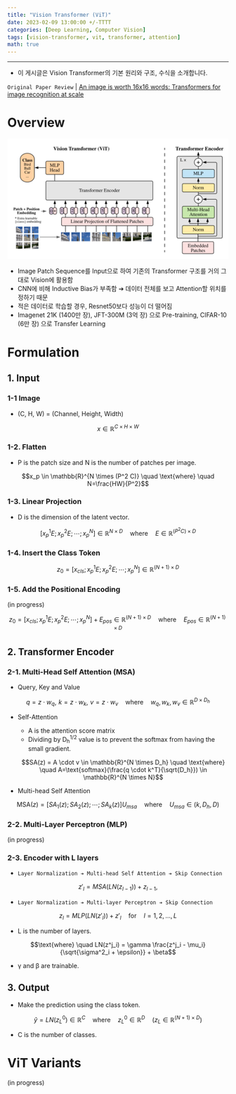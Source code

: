 ```yaml
---
title: "Vision Transformer (ViT)"
date: 2023-02-09 13:00:00 +/-TTTT
categories: [Deep Learning, Computer Vision]
tags: [vision-transformer, vit, transformer, attention]
math: true
---
```



------------------------
- 이 게시글은 Vision Transformer의 기본 원리와 구조, 수식을 소개합니다.

`Original Paper Review` 
| [An image is worth 16x16 words: Transformers for image recognition at scale](https://github.com/standing-o/Machine_Learning_Paper_Review/issues/15)

# **Overview**
![VIT](/assets/img/for_post/20230209-1.png)

- Image Patch Sequence를 Input으로 하여 기존의 Transformer 구조를 거의 그대로 Vision에 활용함
- CNN에 비해 Inductive Bias가 부족함
  ➔  데이터 전체를 보고 Attention할 위치를 정하기 때문
- 적은 데이터로 학습할 경우, Resnet50보다 성능이 더 떨어짐
- Imagenet 21K (1400만 장), JFT-300M (3억 장) 으로 Pre-training, CIFAR-10 (6만 장) 으로 Transfer Learning

# **Formulation**
## **1. Input**
### 1-1 Image
- (C, H, W) = (Channel, Height, Width)
    
$$x\in\mathbb{R}^{C\times{H}\times{W}}$$
    

### 1-2. Flatten
- P is the patch size and N is the number of patches per image.
     
$$x_p \in \mathbb{R}^{N \times (P^2 C)} \quad \text{where} \quad N=\frac{HW}{P^2}$$

### 1-3. Linear Projection
- D is the dimension of the latent vector.
     
$$[x^1_p E; x^2_p E; \cdots ; x^N_p] \in \mathbb{R}^{N \times D} \quad \text{where} \quad E \in \mathbb{R}^{(P^2 C)\times D}$$

### 1-4. Insert the Class Token
$$z_0= [x_{cls}; x^1_p E; x^2_p E; \cdots ; x^N_p] \in \mathbb{R}^{(N+1)\times D}$$

### 1-5. Add the Positional Encoding
(in progress)
    
$$z_0= [x_{cls}; x^1_p E; x^2_p E; \cdots ; x^N_p] + E_{pos} \in \mathbb{R}^{(N+1)\times D} \quad \text{where} \quad E_{pos} \in \mathbb{R}^{(N+1)\times D}$$

## **2. Transformer Encoder**
### 2-1. Multi-Head Self Attention (MSA)
- Query, Key and Value
    
$$q = z \cdot w_q, \,\, k=z\cdot w_k, \,\, v = z \cdot w_v \quad \text{where} \quad w_q, w_k, w_v \in \mathbb{R}^{D \times D_h}$$
    
- Self-Attention 
  - A is the attention score matrix
  - Dividing by D<sub>h</sub><sup>1/2</sup> value is to prevent the softmax from having the small gradient.
    
  $$SA(z) = A \cdot v \in \mathbb{R}^{N \times D_h} \quad \text{where} \quad A=\text{softmax}(\frac{q \cdot k^T}{\sqrt{D_h}}) \in \mathbb{R}^{N \times N}$$

- Multi-head Self Attention
    
$$\text{MSA}(z) = [SA_1(z); SA_2(z); \cdots ; SA_k(z)]U_{msa} \quad \text{where} \quad U_{msa} \in (k, D_h, D)$$

### 2-2. Multi-Layer Perceptron (MLP)

(in progress)

### 2-3. Encoder with L layers
- `Layer Normalization ➔ Multi-head Self Attention ➔ Skip Connection`
    
$$z'_l = MSA(LN(z_{l-1})) + z_{l-1},$$
    
- `Layer Normalization ➔ Multi-layer Perceptron ➔ Skip Connection`
    
$$z_l = MLP(LN(z'_l)) + z'_l \quad \text{for} \quad l=1,2,\ldots, L$$
    
- L is the number of layers.
    
$$\text{where} \quad LN(z^j_i) = \gamma \frac{z^j_i - \mu_i}{\sqrt{\sigma^2_i + \epsilon}} + \beta$$
    
- &gamma;  and &beta; are trainable.

## **3. Output**
- Make the prediction using the class token.
    
$$\hat{y} = LN(z^0_L) \in \mathbb{R}^C \quad \text{where} \quad z^0_L \in \mathbb{R}^D \quad (z_L \in \mathbb{R}^{(N+1) \times D})$$
    
- C is the number of classes.

# **ViT Variants**
(in progress)
